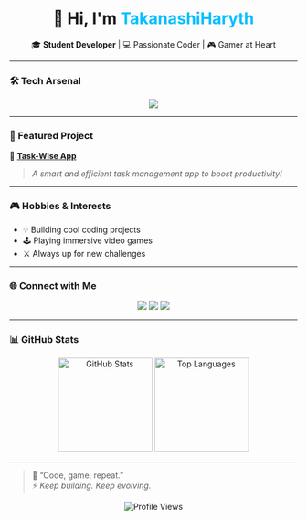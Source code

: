<h1 align="center">👋 Hi, I'm <span style="color:#00BFFF;">TakanashiHaryth</span></h1>

<p align="center">
  🎓 <b>Student Developer</b> | 💻 Passionate Coder | 🎮 Gamer at Heart
</p>

---

### 🛠️ Tech Arsenal
<p align="center">
  <img src="https://skillicons.dev/icons?i=js,php,sql,cpp,html,css,kotlin,typescript,json" />
</p>

---

### 🚀 Featured Project
🎯 **[Task-Wise App](https://github.com/TakanashiHaryth/Task-Wise-app)**  
> _A smart and efficient task management app to boost productivity!_

---

### 🎮 Hobbies & Interests
- 💡 Building cool coding projects  
- 🕹️ Playing immersive video games  
- ⚔️ Always up for new challenges  

---

### 🌐 Connect with Me
<p align="center">
  <a href="https://www.tiktok.com/@sorahyura_"><img src="https://img.shields.io/badge/TikTok-%23000000.svg?&style=for-the-badge&logo=tiktok&logoColor=white" /></a>
  <a href="https://guns.lol/hyuratempest"><img src="https://img.shields.io/badge/Guns.lol-%23ff0050.svg?&style=for-the-badge&logo=matrix&logoColor=white" /></a>
  <a href="https://discord.com/users/haryth_1957"><img src="https://img.shields.io/badge/Discord-%235865F2.svg?&style=for-the-badge&logo=discord&logoColor=white" /></a>
</p>

---

### 📊 GitHub Stats
<p align="center">
  <img src="https://github-readme-stats.vercel.app/api?username=TakanashiHaryth&show_icons=true&theme=tokyonight" alt="GitHub Stats" height="165" />
  <img src="https://github-readme-stats.vercel.app/api/top-langs/?username=TakanashiHaryth&layout=compact&theme=tokyonight" alt="Top Languages" height="165" />
</p>

---

> 🧠 “Code, game, repeat.”  
> ⚡ *Keep building. Keep evolving.*

<p align="center">
  <img src="https://komarev.com/ghpvc/?username=TakanashiHaryth&color=blueviolet&style=flat-square" alt="Profile Views" />
</p>
